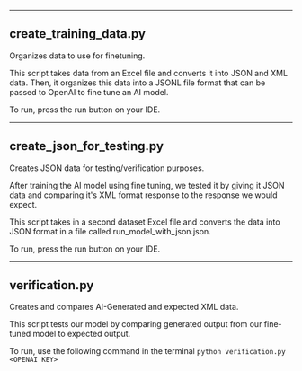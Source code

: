 ---------------------------
create_training_data.py
---------------------------
Organizes data to use for finetuning.

This script takes data from an Excel file and converts it into JSON and XML data.
Then, it organizes this data into a JSONL file format that can be passed to OpenAI to fine tune an AI model.

To run, press the run button on your IDE.

---------------------------
create_json_for_testing.py
---------------------------
Creates JSON data for testing/verification purposes.

After training the AI model using fine tuning, we tested it by giving it JSON data and comparing it's XML format
response to the response we would expect.

This script takes in a second dataset Excel file and converts the data into JSON format in a file called run_model_with_json.json.

To run, press the run button on your IDE.

---------------------------
verification.py
---------------------------
Creates and compares AI-Generated and expected XML data.

This script tests our model by comparing generated output from our fine-tuned model to expected output.

To run, use the following command in the terminal
```python verification.py <OPENAI KEY>```

